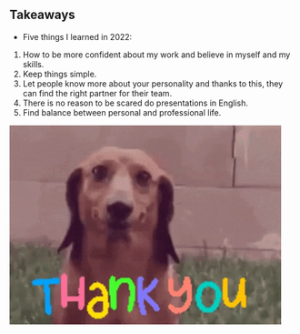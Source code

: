 ## Takeaways

+ Five things I learned in 2022:

1. How to be more confident about my work and believe in myself and my skills.
2. Keep things simple.
3. Let people know more about your personality and thanks to this, they can find the right partner for their team.
4. There is no reason to be scared do presentations in English.
5. Find balance between personal and professional life.



![Thankspicture.](thanks.jpg)
